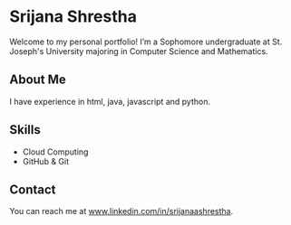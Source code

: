 # Srijana Shrestha
Welcome to my personal portfolio! I’m a Sophomore undergraduate at St. Joseph's University majoring in Computer Science and Mathematics.
## About Me
I have experience in html, java, javascript and python.

## Skills
- Cloud Computing
- GitHub & Git


## Contact
You can reach me at www.linkedin.com/in/srijanaashrestha.
